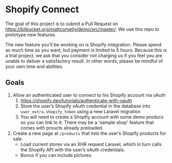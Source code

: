 # Shopify Connect

The goal of this project is to submit a Pull Request on https://bitbucket.org/mattcometly/demo/src/master/. We use this repo to prototype new features.

The new feature you’ll be working on is Shopify integration. Please spend as much time as you want, but payment is limited to 5 hours. Because this is a trial project, we ask that you consider not charging us if you feel you are unable to deliver a satisfactory result. In other words, please be mindful of your own time and abilities.

## Goals

1. Allow an authenticated user to connect to his Shopify account via oAuth
   1. https://shopify.dev/tutorials/authenticate-with-oauth
   1. Store the user’s Shopify oAuth credential in the database into `user_extra.shopify_token` using a new Laravel migration
   1. You will need to create a Shopfiy account with some demo producs so you can link to it. There may be a 'sample shop' feature that comes with proucts already preloaded.
2. Create a new page at `/products` that lists the user’s Shopify products for sale.
   - Load current stores via an XHR request Laravel, which in turn calls the Shopify API with the user’s oAuth credentials.
   - Bonus if you can include pictures.
